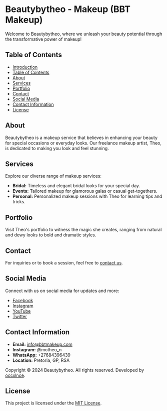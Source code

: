 # Beautybytheo - Makeup (BBT Makeup)

Welcome to Beautybytheo, where we unleash your beauty potential through the transformative power of makeup!

## Table of Contents
- [Introduction](#beautybytheo---makeup-bbt-makeup)
- [Table of Contents](#table-of-contents)
- [About](#about)
- [Services](#services)
- [Portfolio](#portfolio)
- [Contact](#contact)
- [Social Media](#social-media)
- [Contact Information](#contact-information)
- [License](#license)

## About
Beautybytheo is a makeup service that believes in enhancing your beauty for special occasions or everyday looks. Our freelance makeup artist, Theo, is dedicated to making you look and feel stunning.

## Services
Explore our diverse range of makeup services:
- **Bridal:** Timeless and elegant bridal looks for your special day.
- **Events:** Tailored makeup for glamorous galas or casual get-togethers.
- **Personal:** Personalized makeup sessions with Theo for learning tips and tricks.

## Portfolio
Visit Theo's portfolio to witness the magic she creates, ranging from natural and dewy looks to bold and dramatic styles.

## Contact
For inquiries or to book a session, feel free to [contact us](#contact-information).

## Social Media
Connect with us on social media for updates and more:
- [Facebook](#)
- [Instagram](#)
- [YouTube](#)
- [Twitter](#)

## Contact Information
- **Email:** info@bbtmakeup.com
- **Instagram:** @motheo_n
- **WhatsApp:** +27684396439
- **Location:** Pretoria, GP, RSA

Copyright © 2024 Beautybytheo. All rights reserved. Developed by [occxlnce](#).

## License
This project is licensed under the [MIT License](LICENSE).


